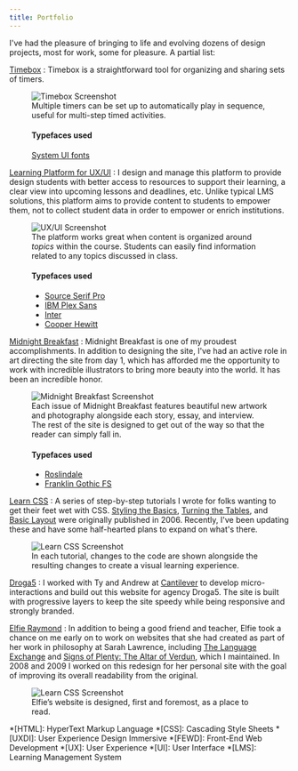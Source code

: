 ```yaml
---
title: Portfolio
---
```



I've had the pleasure of bringing to life and evolving dozens of design projects, most for work, some for pleasure. A partial list:

[Timebox](https://timebox.cat)
: Timebox is a straightforward tool for organizing and sharing sets of timers.

<figure class="screenshot">
  <div class="browser">
    <img src="/img/timebox_m.png"
      srcset="/img/timebox.png 1024w, /img/timebox_m.png 640w"
      alt="Timebox Screenshot">
  </div>
  <figcaption markdown="1">
  Multiple timers can be set up to automatically play in sequence, useful for multi-step timed activities.

  <h4>Typefaces used</h4>

  [System UI fonts](https://www.smashingmagazine.com/2015/11/using-system-ui-fonts-practical-guide/)
  </figcaption>
</figure>


[Learning Platform for UX/UI](http://0619.uxui.cat)
: I design and manage this platform to provide design students with better access to resources to support their learning, a clear view into upcoming lessons and deadlines, etc. Unlike typical LMS solutions, this platform aims to  provide content to students to empower them, not to collect student data in order to empower or enrich institutions.

<figure class="screenshot">
  <div class="browser">
    <img src="/img/uxui_m.png"
      srcset="/img/uxui.png 1024w, /img/uxui_m.png 640w"
      alt="UX/UI Screenshot">
  </div>
  <figcaption markdown="1">
  The platform works great when content is organized around <em>topics</em> within the course. Students can easily find information related to any topics discussed in class.

  <h4>Typefaces used</h4>

  * [Source Serif Pro](https://adobe-fonts.github.io/source-serif-pro/)
  * [IBM Plex Sans](https://github.com/IBM/plex)
  * [Inter](https://rsms.me/inter/)
  * [Cooper Hewitt](https://www.cooperhewitt.org/open-source-at-cooper-hewitt/cooper-hewitt-the-typeface-by-chester-jenkins/)
  </figcaption>
</figure>


[Midnight Breakfast](http://midnightbreakfast.com)
: Midnight Breakfast is one of my proudest accomplishments. In addition to designing the site, I've had an active role in art directing the site from day 1, which has afforded me the opportunity to work with incredible illustrators to bring more beauty into the world. It has been an incredible honor.

<figure class="screenshot">
  <div class="browser">
    <img src="/img/mb_m.png"
      srcset="/img/mb.png 1024w, /img/mb_m.png 640w"
      alt="Midnight Breakfast Screenshot">
  </div>
  <figcaption markdown="1">
  Each issue of Midnight Breakfast features beautiful new artwork and photography alongside each story, essay, and interview. The rest of the site is designed to get out of the way so that the reader can simply fall in.

  <h4>Typefaces used</h4>

  * [Roslindale](https://djr.com/roslindale/)
  * [Franklin Gothic FS](https://www.fontspring.com/fonts/fontsite/franklin-gothic-fs)
  </figcaption>
</figure>


[Learn CSS](http://learn.nevan.org)
: A series of step-by-step tutorials I wrote for folks wanting to get their feet wet with CSS. [Styling the Basics](http://learn.nevan.org/basics/), [Turning the Tables](http://learn.nevan.org/tables/), and [Basic Layout](http://learn.nevan.org/layout/) were originally published in 2006. Recently, I've been updating these and have some half-hearted plans to expand on what's there.

<figure class="screenshot">
  <div class="browser">
    <img src="/img/learncss_m.png"
      srcset="/img/learncss.png 1024w, /img/learncss_m.png 640w"
      alt="Learn CSS Screenshot">
  </div>
  <figcaption>
    In each tutorial, changes to the code are shown alongside the resulting changes to create a visual learning experience.
  </figcaption>
</figure>


[Droga5](https://droga5.com)
: I worked with Ty and Andrew at [Cantilever](http://cantilever.co/) to develop micro-interactions and build out this website for agency Droga5. The site is built with progressive layers to keep the site speedy while being responsive and strongly branded.

[Elfie Raymond](http://elfieraymond.com)
: In addition to being a good friend and teacher, Elfie took a chance on me early on to work on websites that she had created as part of her work in philosophy at Sarah Lawrence, including [The Language Exchange](http://v1.elfieraymond.com/ccorner/) and [Signs of Plenty: The Altar of Verdun](http://v1.elfieraymond.com/altar/), which I maintained. In 2008 and 2009 I worked on this redesign for her personal site with the goal of improving its overall readability from the original.

<figure class="screenshot">
  <div class="browser">
    <img src="/img/elfie_m.png"
      srcset="/img/elfie.png 1024w, /img/elfie_m.png 640w"
      alt="Learn CSS Screenshot">
  </div>
  <figcaption>
    Elfie’s website is designed, first and foremost, as a place to read.
  </figcaption>
</figure>


*[HTML]: HyperText Markup Language
*[CSS]: Cascading Style Sheets
*[UXDI]: User Experience Design Immersive
*[FEWD]: Front-End Web Development
*[UX]: User Experience
*[UI]: User Interface
*[LMS]: Learning Management System
